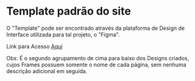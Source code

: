 # Template padrão do site

O "Template" pode ser encontrado através da plataforma de Design de Interface utilizada para tal projeto, o "Figma".

Link para Acesso [Aqui](https://www.figma.com/file/PR7OU2A8kjmmbr4ml8ovVa/Not-so-Fake---Template%2C-Wireframe-e-Fluxo-de-Informa%C3%A7%C3%A3o?node-id=0%3A1)

Obs: É o segundo agrupamento de cima para baixo dos Designs criados, cujos Frames possuem somente o nome de cada página, sem nenhuma descrição adicional em 
seguida.
